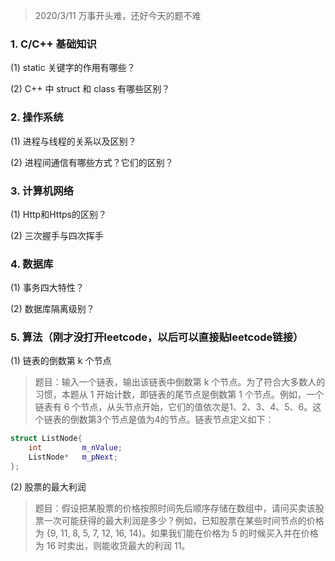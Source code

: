> 2020/3/11 万事开头难，还好今天的题不难

### 1. C/C++ 基础知识
(1) static 关键字的作用有哪些？

(2) C++ 中 struct 和 class 有哪些区别？ 
  
### 2. 操作系统
(1) 进程与线程的关系以及区别？

(2) 进程间通信有哪些方式？它们的区别？

### 3. 计算机网络
(1) Http和Https的区别？

(2) 三次握手与四次挥手
### 4. 数据库
(1) 事务四大特性？

(2) 数据库隔离级别？
### 5. 算法（刚才没打开leetcode，以后可以直接贴leetcode链接）
(1) 链表的倒数第 k 个节点
> 题目：输入一个链表，输出该链表中倒数第 k 个节点。为了符合大多数人的习惯，本题从 1 开始计数，即链表的尾节点是倒数第 1 个节点。例如，一个链表有 6 个节点，从头节点开始，它们的值依次是1、2、3、4、5、6。这个链表的倒数第3个节点是值为4的节点。链表节点定义如下：

```cpp
struct ListNode{
    int         m_nValue;
    ListNode*   m_pNext;
};
```

(2) 股票的最大利润
> 题目：假设把某股票的价格按照时间先后顺序存储在数组中，请问买卖该股票一次可能获得的最大利润是多少？例如，已知股票在某些时间节点的价格为 {9, 11, 8, 5, 7, 12, 16, 14}。如果我们能在价格为 5 的时候买入并在价格为 16 时卖出，则能收货最大的利润 11。
